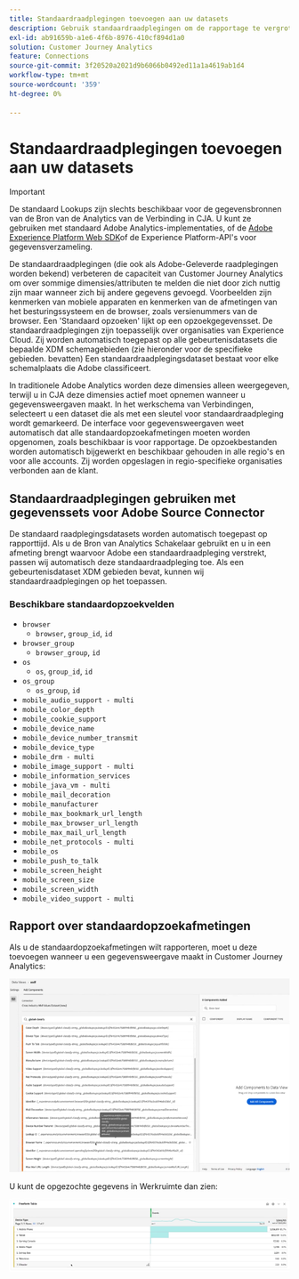 ```yaml
---
title: Standaardraadplegingen toevoegen aan uw datasets
description: Gebruik standaardraadplegingen om de rapportage te vergroten met nuttige dimensies in Customer Journey Analytics.
exl-id: ab91659b-a1e6-4f6b-8976-410cf894d1a0
solution: Customer Journey Analytics
feature: Connections
source-git-commit: 3f20520a2021d9b6066b0492ed11a1a4619ab1d4
workflow-type: tm+mt
source-wordcount: '359'
ht-degree: 0%

---
```


# Standaardraadplegingen toevoegen aan uw datasets

>[!IMPORTANT]
>De standaard Lookups zijn slechts beschikbaar voor de gegevensbronnen van de Bron van de Analytics van de Verbinding in CJA. U kunt ze gebruiken met standaard Adobe Analytics-implementaties, of de [Adobe Experience Platform Web SDK](https://experienceleague.adobe.com/docs/experience-platform/edge/home.html)of de Experience Platform-API&#39;s voor gegevensverzameling.

De standaardraadplegingen (die ook als Adobe-Geleverde raadplegingen worden bekend) verbeteren de capaciteit van Customer Journey Analytics om over sommige dimensies/attributen te melden die niet door zich nuttig zijn maar wanneer zich bij andere gegevens gevoegd. Voorbeelden zijn kenmerken van mobiele apparaten en kenmerken van de afmetingen van het besturingssysteem en de browser, zoals versienummers van de browser. Een &#39;Standaard opzoeken&#39; lijkt op een opzoekgegevensset. De standaardraadplegingen zijn toepasselijk over organisaties van Experience Cloud. Zij worden automatisch toegepast op alle gebeurtenisdatasets die bepaalde XDM schemagebieden (zie hieronder voor de specifieke gebieden. bevatten) Een standaardraadplegingsdataset bestaat voor elke schemalplaats die Adobe classificeert.

In traditionele Adobe Analytics worden deze dimensies alleen weergegeven, terwijl u in CJA deze dimensies actief moet opnemen wanneer u gegevensweergaven maakt. In het werkschema van Verbindingen, selecteert u een dataset die als met een sleutel voor standaardraadpleging wordt gemarkeerd. De interface voor gegevensweergaven weet automatisch dat alle standaardopzoekafmetingen moeten worden opgenomen, zoals beschikbaar is voor rapportage. De opzoekbestanden worden automatisch bijgewerkt en beschikbaar gehouden in alle regio&#39;s en voor alle accounts. Zij worden opgeslagen in regio-specifieke organisaties verbonden aan de klant.

## Standaardraadplegingen gebruiken met gegevenssets voor Adobe Source Connector

De standaard raadplegingsdatasets worden automatisch toegepast op rapporttijd. Als u de Bron van Analytics Schakelaar gebruikt en u in een afmeting brengt waarvoor Adobe een standaardraadpleging verstrekt, passen wij automatisch deze standaardraadpleging toe. Als een gebeurtenisdataset XDM gebieden bevat, kunnen wij standaardraadplegingen op het toepassen.

<!--
### Specific IDs that need to be populated

The following IDs need to be populated in the specific XDM mixins for this functionality to work:

* Environment Details Mixin – device/typeID value populated - Must match Device Atlas IDs and will populate device data.
* Adobe Analytics ExperienceEvent Template Mixin or Adobe Analytics ExperienceEvent Full Extension Mixin with analytics/environment/browserIDStr and analytics/environment/operatingSystemIDStr. Both must match the Adobe IDs and  populate browser and OS data, respectively.

You need these mixins with the three IDs populated (device/typeID, environment/browserIDStr, and environment/operatingSystemIDStr). The lookup dimensions will then be pulled automatically by CJA and will be available in the Data View.

The catch here is that they can only populate those IDs today if they have a direct relationship with Device Atlas. They are Device Atlas IDs, and they provide an API to allow a customer to look them up. This is a significant hurdle, and we may just want to take the reference to this capability out of the product documentation until we have a productized way to expose the Device Atlas ID lookup functionality.
-->

### Beschikbare standaardopzoekvelden

* `browser`
   * `browser`, `group_id`, `id`
* `browser_group`
   * `browser_group`, `id`
* `os`
   * `os`, `group_id`, `id`
* `os_group`
   * `os_group`, `id`
* `mobile_audio_support - multi`
* `mobile_color_depth`
* `mobile_cookie_support`
* `mobile_device_name`
* `mobile_device_number_transmit`
* `mobile_device_type`
* `mobile_drm - multi`
* `mobile_image_support - multi`
* `mobile_information_services`
* `mobile_java_vm - multi`
* `mobile_mail_decoration`
* `mobile_manufacturer`
* `mobile_max_bookmark_url_length`
* `mobile_max_browser_url_length`
* `mobile_max_mail_url_length`
* `mobile_net_protocols - multi`
* `mobile_os`
* `mobile_push_to_talk`
* `mobile_screen_height`
* `mobile_screen_size`
* `mobile_screen_width`
* `mobile_video_support - multi`

## Rapport over standaardopzoekafmetingen

Als u de standaardopzoekafmetingen wilt rapporteren, moet u deze toevoegen wanneer u een gegevensweergave maakt in Customer Journey Analytics:

![](assets/global-lookup.png)

U kunt de opgezochte gegevens in Werkruimte dan zien:

![](assets/gl-reporting.png)
